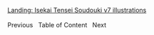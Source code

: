 [Landing: Isekai Tensei Soudouki v7 illustrations](https://bakapervert.wordpress.com/soudouki-vol-7-illustrations/)
<br/><br/>
Previous   Table of Content   Next<br/>
 